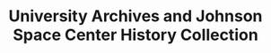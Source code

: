---
layout: repo
title: "University Archives and Johnson Space Center History Collection"
id: 16959
permalink: repos/16959/
---